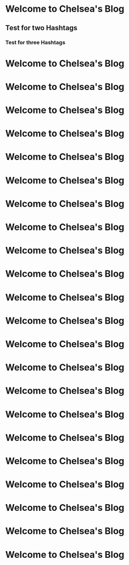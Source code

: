 # Welcome to Chelsea's Blog

## Test for two Hashtags

### Test for three Hashtags

# Welcome to Chelsea's Blog

# Welcome to Chelsea's Blog

# Welcome to Chelsea's Blog

# Welcome to Chelsea's Blog

# Welcome to Chelsea's Blog

# Welcome to Chelsea's Blog

# Welcome to Chelsea's Blog

# Welcome to Chelsea's Blog

# Welcome to Chelsea's Blog

# Welcome to Chelsea's Blog

# Welcome to Chelsea's Blog

# Welcome to Chelsea's Blog

# Welcome to Chelsea's Blog

# Welcome to Chelsea's Blog

# Welcome to Chelsea's Blog

# Welcome to Chelsea's Blog

# Welcome to Chelsea's Blog

# Welcome to Chelsea's Blog

# Welcome to Chelsea's Blog

# Welcome to Chelsea's Blog

# Welcome to Chelsea's Blog

# Welcome to Chelsea's Blog
